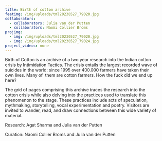 ```yaml
---
title: Birth of cotton archive
featimg: /img/uploads/tml20230527_79020.jpg
collaborators:
  - collaborators: Julia van der Putten
  - collaborators: Naomi Collier Broms
projimg:
  - img: /img/uploads/tml20230527_79020.jpg
  - img: /img/uploads/tml20230527_79024.jpg
project_videos: none
---
```

Birth of Cotton is an archive of a two year research into the Indian cotton crisis by Intimidation Tactics. The crisis entails the largest recorded wave of suicides in the world: since 1995 over 400.000 farmers have taken their own lives. Many of  them are cotton farmers. How the fuck did we end up here? 

The grid of pages comprising this archive traces the research into the cotton crisis while also delving into the practices used to translate this phenomenon to the stage. These practices include acts of speculation, mythmaking, storytelling, vocal experimentation and poetry. Visitors are invited to wander, read, and draw connections between this wide variety of material. 

R﻿esearch: Agat Sharma and Julia van der Putten

C﻿uration: Naomi Collier Broms and Julia van der Putten